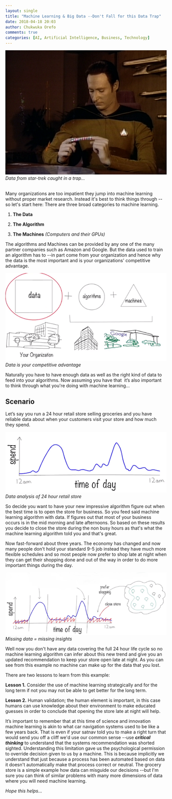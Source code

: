```yaml
---
layout: single
title: "Machine Learning & Big Data --Don't Fall for this Data Trap"
date: 2018-04-18 20:03
author: Chukwuka Orefo
comments: true
categories: [AI, Artificial Intelligence, Business, Technology]
---
```


![oops no image!](/images/null.png "data from star trek caught with his fingers caught in a trap")
 *Data from star-trek caught in a trap...*

<br/>
Many organizations are too impatient they jump into machine learning without proper market research. Instead it's best to think things through --so let's start here: There are three broad categories to machine learning.

1. __The Data__

2. __The Algorithm__

3. __The Machines__ *(Computers and their GPUs)*

The algorithms and Machines can be provided by any one of the many partner companies such as Amazon and Google. But the data used to train an algorithm has to --in part come from your organization and hence why the data is the most important and is your organizations' competitive advantage.


![](/images/dont-fall-into-that-trap.png "your data is the most important thing")
*Data is your competitive advantage*

Naturally you have to have enough data as well as the right kind of data to feed into your algorithms. Now assuming you have that  it’s also important to think through what you're doing with machine learning...

## __Scenario__
Let’s say you run a 24 hour retail store selling groceries and you have reliable data about when your customers visit your store and how much they spend.


![](/images/dont-fall-into-that-trap2.png "ML 24 hour retail data analysis")
*Data analysis of 24 hour retail store*

So decide you want to have your new impressive algorithm  figure out when the best time is to open the store for business. So you feed said machine learning algorithm with data. If figures out that most of your business occurs is in the mid morning and late afternoons. So based on these results you decide to close the store during the non busy hours as that's what the machine learning algorithm told you and that's great.

Now fast-forward about three years. The economy has changed and now many people don't hold your standard 9-5 job instead they have much more flexible schedules and so most people now prefer to shop late at night when they can get their shopping done and out of the way in order to do more important things during the day.


![](/images/dont-fall-into-that-trap3.png)
 *Missing data = missing insights*

Well now you don't have any data covering the full 24 hour life cycle so no machine learning algorithm can infer about this new trend and give you an updated recommendation to keep your store open late at night. As you can see from this example no machine can make up for the data that you lost.

There are two lessons to learn from this example:


__Lesson 1.__ Consider the use of machine learning strategically and for the long term if not you may not be able to get better for the long term.


__Lesson 2.__ Human validation; the human element is important, in this case humans can use knowledge about their environment to make educated guesses in order to conclude that opening the store late at night will help.

It’s important to remember that at this time of science and innovation machine learning is akin to what car navigation systems used to be like a few years back. That is even if your satnav told you to make a right turn that would send you off a cliff we'd use our common sense --use ***critical thinking*** to understand that the systems recommendation was shorted sighted. Understanding this limitation gave us the psychological permission to override decision given to us by a machine. This is because implicitly we understand that just because a process has been automated based on data it doesn't automatically make that process correct or neutral. The grocery store is a simple example how data can misguide our decisions --but I'm sure you can think of similar problems with many more dimensions of data where you will need machine learning.

_Hope this helps..._
